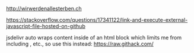 http://wirwerdenallesterben.ch


https://stackoverflow.com/questions/17341122/link-and-execute-external-javascript-file-hosted-on-github

jsdelivr auto wraps content inside of an html block which limits me from including <head>, etc., so use this instead:
https://raw.githack.com/
